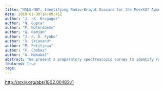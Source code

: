 ```yaml
---
title: "MALS-NOT: Identifying Radio-Bright Quasars for the MeerKAT Absorption   Line Survey"
date: 2018-01-30T18:00:41Z
author: "J. -K. Krogager"
author: "N. Gupta"
author: "P. Noterdaeme"
author: "A. Ranjan"
author: "J. P. U. Fynbo"
author: "R. Srianand"
author: "P. Petitjean"
author: "F. Combes"
author: "A. Mahabal"
abstract: "We present a preparatory spectroscopic survey to identify radio-bright, high-redshift quasars for the MeerKAT Absorption Line Survey (MALS). The candidates have been selected on the basis of a single flux density limit at 1.4 GHz (>200 mJy) together with mid-infrared color criteria from the Wide-field Infrared Survey Explorer (WISE). Through spectroscopic observations using the Nordic Optical Telescope, we identify 72 quasars out of 99 candidates targeted. We measure the spectroscopic redshifts based on characteristic, broad emission lines present in the spectra. Of these 72 quasars, 64 and 48 objects are at sufficiently high redshift (z>0.6 and z>1.4) to be used for the L-band and UHF-band spectroscopic follow-up with the Square Kilometre Array (SKA) precursor in South Africa: the MeerKAT."
featured: true
tags:
---
```

http://arxiv.org/abs/1802.00482v1